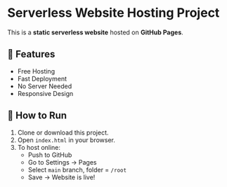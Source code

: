 # Serverless Website Hosting Project

This is a **static serverless website** hosted on **GitHub Pages**.

## 🚀 Features
- Free Hosting
- Fast Deployment
- No Server Needed
- Responsive Design

## 📌 How to Run
1. Clone or download this project.
2. Open `index.html` in your browser.
3. To host online:
   - Push to GitHub
   - Go to Settings → Pages
   - Select `main` branch, folder = `/root`
   - Save → Website is live!